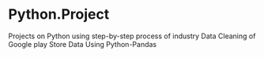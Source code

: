 # Python.Project
Projects on Python using step-by-step process of industry
Data Cleaning of Google play Store Data Using Python-Pandas

